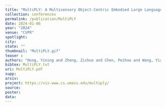 ```yaml
---
title: "MultiPLY: A Multisensory Object-Centric Embodied Large Language Model in 3D World"
collection: conferences
permalink: /publication/MultiPLY
date: 2024-01-06
year: "2024"
venue: "CVPR"
spotlight:
city: 
state: ""
thumbnail: "MultiPLY.gif"
teaser : 
authors: "Hong, Yining and Zheng, Zishuo and Chen, Peihao and Wang, Yian and Li, Junyan and Chen, Zhenfang and Gan, Chuang"
bibtex: MultiPLY.txt
uri: MultiPLY.pdf
supp:
arxiv: 
project: https://vis-www.cs.umass.edu/multiply/
source:
poster: 
data:
---
```

